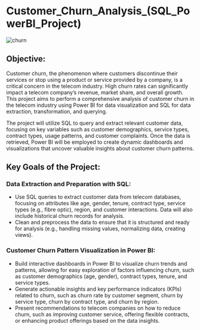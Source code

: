# Customer_Churn_Analysis_(SQL_PowerBI_Project)
![churn](https://github.com/user-attachments/assets/9da663f1-d777-4ab8-89d6-80f00a091f6b)
## Objective:
Customer churn, the phenomenon where customers discontinue their services or stop using a product or service provided by a company, is a critical concern in the telecom industry. High churn rates can significantly impact a telecom company’s revenue, market share, and overall growth. This project aims to perform a comprehensive analysis of customer churn in the telecom industry using Power BI for data visualization and SQL for data extraction, transformation, and querying.

The project will utilize SQL to query and extract relevant customer data, focusing on key variables such as customer demographics, service types, contract types, usage patterns, and customer complaints. Once the data is retrieved, Power BI will be employed to create dynamic dashboards and visualizations that uncover valuable insights about customer churn patterns.

## Key Goals of the Project:
### Data Extraction and Preparation with SQL:
- Use SQL queries to extract customer data from telecom databases, focusing on attributes like age, gender, tenure, contract type, service types (e.g., fibre optic), region, and customer interactions. Data will also include historical churn records for analysis.
- Clean and preprocess the data to ensure that it is structured and ready for analysis (e.g., handling missing values, normalizing data, creating views).

### Customer Churn Pattern Visualization in Power BI:
- Build interactive dashboards in Power BI to visualize churn trends and patterns, allowing for easy exploration of factors influencing churn, such as customer demographics (age, gender), contract types, tenure, and service types.
- Generate actionable insights and key performance indicators (KPIs) related to churn, such as churn rate by customer segment, churn by service type, churn by contract type, and churn by region.
- Present recommendations to telecom companies on how to reduce churn, such as improving customer service, offering flexible contracts, or enhancing product offerings based on the data insights.

